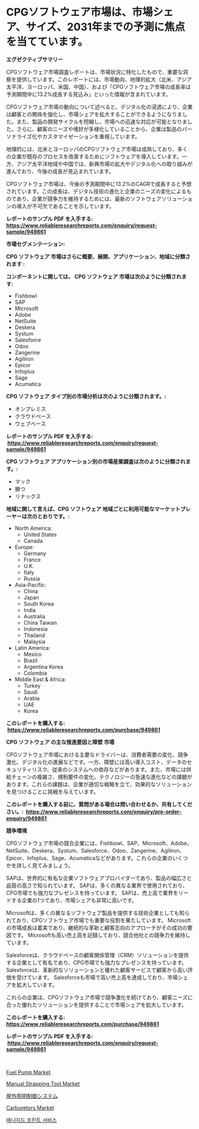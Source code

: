 <p><h1>CPGソフトウェア市場は、市場シェア、サイズ、2031年までの予測に焦点を当てています。</h1></p><p><strong>エグゼクティブサマリー</strong></p>
<p><p>CPGソフトウェア市場調査レポートは、市場状況に特化したもので、重要な洞察を提供しています。このレポートには、市場動向、地理的拡大（北米、アジア太平洋、ヨーロッパ、米国、中国）、および「CPGソフトウェア市場の成長率は予測期間中に13.2%成長する見込み」といった情報が含まれています。</p><p>CPGソフトウェア市場の動向について述べると、デジタル化の浸透により、企業は顧客との関係を強化し、市場シェアを拡大することができるようになりました。また、製品の開発サイクルを短縮し、市場への迅速な対応が可能となりました。さらに、顧客のニーズや嗜好が多様化していることから、企業は製品のパーソナライズ化やカスタマイゼーションを重視しています。</p><p>地理的には、北米とヨーロッパのCPGソフトウェア市場は成熟しており、多くの企業が既存のプロセスを改善するためにソフトウェアを導入しています。一方、アジア太平洋地域や中国では、新興市場の拡大やデジタル化への取り組みが進んでおり、今後の成長が見込まれています。</p><p>CPGソフトウェア市場は、今後の予測期間中に13.2%のCAGRで成長すると予想されています。この成長は、デジタル技術の進化と企業のニーズの変化によるものであり、企業が競争力を維持するためには、最新のソフトウェアソリューションの導入が不可欠であることを示しています。</p></p>
<p><strong>レポートのサンプル PDF を入手する: <a href="https://www.reliableresearchreports.com/enquiry/request-sample/949861">https://www.reliableresearchreports.com/enquiry/request-sample/949861</a></strong></p>
<p><strong>市場セグメンテーション:</strong></p>
<p><strong> CPG ソフトウェア 市場はさらに概要、展開、アプリケーション、地域に分類されます :</strong></p>
<p><strong>コンポーネントに関しては、 CPG ソフトウェア 市場は次のように分類されます: &nbsp;</strong></p>
<p><ul><li>Fishbowl</li><li>SAP</li><li>Microsoft</li><li>Adobe</li><li>NetSuite</li><li>Deskera</li><li>Systum</li><li>Salesforce</li><li>Odoo</li><li>Zangerine</li><li>Agiliron</li><li>Epicor</li><li>Infoplus</li><li>Sage</li><li>Acumatica</li></ul></p>
<p><strong> CPG ソフトウェア タイプ別の市場分析は次のように分類されます。:</strong></p>
<p><ul><li>オンプレミス</li><li>クラウドベース</li><li>ウェブベース</li></ul></p>
<p><strong>レポートのサンプル PDF を入手する: &nbsp;<a href="https://www.reliableresearchreports.com/enquiry/request-sample/949861">https://www.reliableresearchreports.com/enquiry/request-sample/949861</a></strong></p>
<p><strong> CPG ソフトウェア アプリケーション別の市場産業調査は次のように分類されます。:</strong></p>
<p><ul><li>マック</li><li>勝つ</li><li>リナックス</li></ul></p>
<p><strong>地域に関して言えば、CPG ソフトウェア 地域ごとに利用可能なマーケットプレーヤーは次のとおりです。:</strong></p>
<p><ul>
    <li>
        North America:
        <ul>
            <li>United States</li>
            <li>Canada</li>
        </ul>
    </li>
    <li>
        Europe:
        <ul>
            <li>Germany</li>
            <li>France</li>
            <li>U.K.</li>
            <li>Italy</li>
            <li>Russia</li>
        </ul>
    </li>
    <li>
        Asia-Pacific:
        <ul>
            <li>China</li>
            <li>Japan</li>
            <li>South Korea</li>
            <li>India</li>
            <li>Australia</li>
            <li>China Taiwan</li>
            <li>Indonesia</li>
            <li>Thailand</li>
            <li>Malaysia</li>
        </ul>
    </li>
    <li>
        Latin America:
        <ul>
            <li>Mexico</li>
            <li>Brazil</li>
            <li>Argentina Korea</li>
            <li>Colombia</li>
        </ul>
    </li>
    <li>
        Middle East & Africa:
        <ul>
            <li>Turkey</li>
            <li>Saudi</li>
            <li>Arabia</li>
            <li>UAE</li>
            <li>Korea</li>
        </ul>
    </li>
    </ul></p>
<p><strong>このレポートを購入する: &nbsp;<a href="https://www.reliableresearchreports.com/purchase/949861">https://www.reliableresearchreports.com/purchase/949861</a></strong></p>
<p><strong>CPG ソフトウェア の主な推進要因と障壁 市場</strong></p>
<p><p>CPGソフトウェア市場における主要なドライバーは、消費者需要の変化、競争激化、デジタル化の進展などです。一方、障壁には高い導入コスト、データのセキュリティリスク、従来のシステムへの依存などがあります。また、市場には供給チェーンの複雑さ、規制要件の変化、テクノロジーの急速な進化などの課題があります。これらの課題は、企業が適切な戦略を立て、効果的なソリューションを見つけることに挑戦を与えています。</p></p>
<p><strong>このレポートを購入する前に、質問がある場合は問い合わせるか、共有してください。:&nbsp; <a href="https://www.reliableresearchreports.com/enquiry/pre-order-enquiry/949861">https://www.reliableresearchreports.com/enquiry/pre-order-enquiry/949861</a></strong></p>
<p><strong>競争環境</strong></p>
<p><p>CPGソフトウェア市場の競合企業には、Fishbowl、SAP、Microsoft、Adobe、NetSuite、Deskera、Systum、Salesforce、Odoo、Zangerine、Agiliron、Epicor、Infoplus、Sage、Acumaticaなどがあります。これらの企業のいくつかを詳しく見てみましょう。</p><p>SAPは、世界的に有名な企業ソフトウェアプロバイダーであり、製品の幅広さと品質の高さで知られています。 SAPは、多くの異なる業界で使用されており、CPG市場でも強力なプレゼンスを持っています。 SAPは、売上高で業界をリードする企業の1つであり、市場シェアも非常に高いです。</p><p>Microsoftは、多くの異なるソフトウェア製品を提供する技術企業としても知られており、CPGソフトウェア市場でも重要な役割を果たしています。 Microsoftの市場成長は着実であり、継続的な革新と顧客志向のアプローチがその成功の要因です。 Microsoftも高い売上高を記録しており、競合他社との競争力を維持しています。</p><p>Salesforceは、クラウドベースの顧客関係管理（CRM）ソリューションを提供する企業として有名であり、CPG市場でも強力なプレゼンスを持っています。 Salesforceは、革新的なソリューションと優れた顧客サービスで顧客から高い評価を受けています。 Salesforceも市場で高い売上高を達成しており、市場シェアを拡大しています。</p><p>これらの企業は、CPGソフトウェア市場で競争激化を続けており、顧客ニーズに合った優れたソリューションを提供することで市場シェアを拡大しています。</p></p>
<p><strong>このレポートを購入する: &nbsp; <a href="https://www.reliableresearchreports.com/purchase/949861">https://www.reliableresearchreports.com/purchase/949861</a></strong></p>
<p><strong>レポートのサンプル PDF を入手する: &nbsp;<a href="https://www.reliableresearchreports.com/enquiry/request-sample/949861">https://www.reliableresearchreports.com/enquiry/request-sample/949861</a></strong><strong></strong></p>
<p>&nbsp;</p>
<p><p><a href="https://issuu.com/reportprime-2/docs/fuel-pump-market-size-2030.pptx">Fuel Pump Market</a></p><p><a href="https://view.publitas.com/reportprime-1/manual-strapping-tool-market-offers-provide-insightful-data-for-the-time-period-from-2024-to-2031-and-also-provide-analysis-based-on-application-type-and-region/">Manual Strapping Tool Market</a></p><p><a href="https://medium.com/@alicequigley2023/%E5%B1%8B%E5%A4%96%E7%85%A7%E6%98%8E%E5%88%B6%E5%BE%A1%E3%82%B7%E3%82%B9%E3%83%86%E3%83%A0%E3%81%AE%E5%B8%82%E5%A0%B4%E8%AA%BF%E6%9F%BB%E3%83%AC%E3%83%9D%E3%83%BC%E3%83%88-%E3%81%9D%E3%81%AE%E6%AD%B4%E5%8F%B2%E3%81%A82031%E5%B9%B4%E3%81%BE%E3%81%A7%E3%81%AE%E4%BA%88%E6%B8%AC-7ab097eb4863">屋外照明制御システム</a></p><p><a href="https://issuu.com/reportprime-2/docs/carburetors-market-size-2030.pptx">Carburetors Market</a></p><p><a href="https://github.com/vs10l4sfg5c/Market-Research-Report-List-1/blob/main/72552118632.md">매니지드 프린트 서비스</a></p></p>